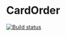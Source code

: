 # CardOrder
[![Build status](https://ci.appveyor.com/api/projects/status/eig4c77bglb780m7?svg=true)](https://ci.appveyor.com/project/Natali004/cardorder)
